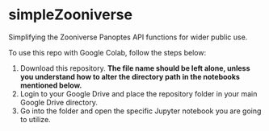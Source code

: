 # simpleZooniverse
Simplifying the Zooniverse Panoptes API functions for wider public use.

To use this repo with Google Colab, follow the steps below:
1. Download this repository. **The file name should be left alone, unless you understand how to alter the directory path in the notebooks mentioned below.**
2. Login to your Google Drive and place the repository folder in your main Google Drive directory.
3. Go into the folder and open the specific Jupyter notebook you are going to utilize.
